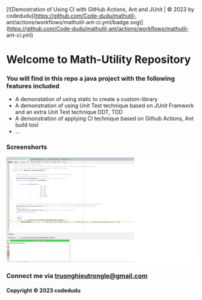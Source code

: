 [![Demostration of Using CI with GitHub Actions, Ant and JUnit | © 2023 by codedudu](https://github.com/Code-dudu/mathutil-
ant/actions/workflows/mathutil-ant-ci.yml/badge.svg)](https://github.com/Code-dudu/mathutil-ant/actions/workflows/mathutil-
ant-ci.yml)

# Welcome to Math-Utility Repository

### You will find in this repo a java project with the following features included

* A demonstation of using static to create a custom-library
* A demonstration of using Unit Test technique based on JUnit Framwork 
and an extra Unit Test technique DDT, TDD
* A demonstration of applying CI technique based on Github Actions, Ant build tool
* ...

### Screenshorts
![source code with JUnit](https://github.com/Code-dudu/mathutil-ant/blob/main/Screenshorts/source_code_with_JUnit.png)

### Connect me via truonghieutrongle@gmail.com
#### Copyright &#169; 2023 codedudu
